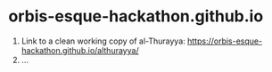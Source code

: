 # orbis-esque-hackathon.github.io

1. Link to a clean working copy of al-Thurayya: <https://orbis-esque-hackathon.github.io/althurayya/>
2. ...
